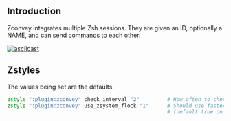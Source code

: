 ## Introduction

Zconvey integrates multiple Zsh sessions. They are given an ID, optionally a NAME, and can
send commands to each other.

[![asciicast](https://asciinema.org/a/ayklrum7g4ut2hpt7mg6j0nzj.png)](https://asciinema.org/a/ayklrum7g4ut2hpt7mg6j0nzj)

## Zstyles

The values being set are the defaults.

```zsh
zstyle ":plugin:zconvey" check_interval "2"         # How often to check if there are new commands (in seconds)
zstyle ":plugin:zconvey" use_zsystem_flock "1"      # Should use faster zsystem's flock when it's possible?
                                                    # (default true on Zsh >= 5.3)
```
